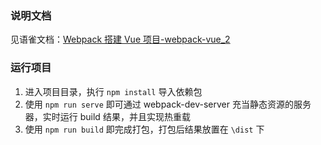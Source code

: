 ### 说明文档

见语雀文档：[Webpack 搭建 Vue 项目-webpack-vue_2](https://www.yuque.com/gesidalijiashidai/fgeemd/hzazp5) 

### 运行项目
1. 进入项目目录，执行 `npm install` 导入依赖包
2. 使用 `npm run serve` 即可通过 webpack-dev-server 充当静态资源的服务器，实时运行 build 结果，并且实现热重载
3. 使用 `npm run build` 即完成打包，打包后结果放置在 `\dist` 下